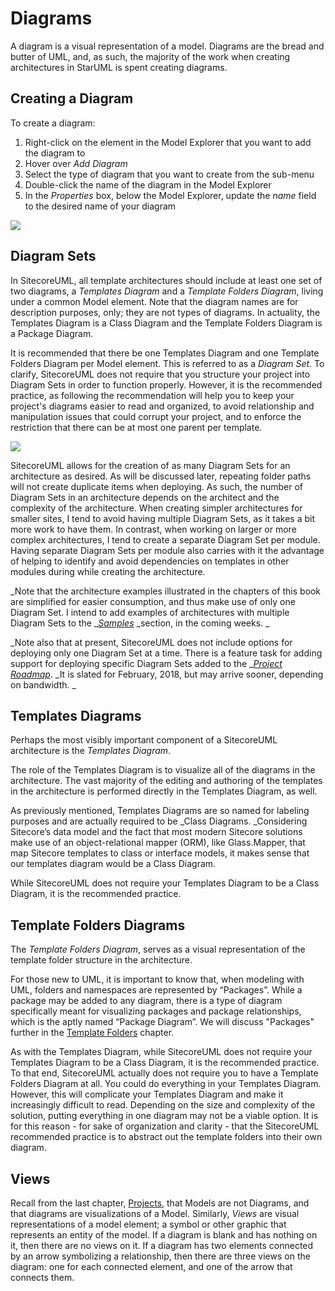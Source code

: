 # Diagrams

A diagram is a visual representation of a model. Diagrams are the bread and butter of UML, and, as such, the majority of the work when creating architectures in StarUML is spent creating diagrams.

## Creating a Diagram

To create a diagram:

1. Right-click on the element in the Model Explorer that you want to add the diagram to
2. Hover over _Add Diagram_
3. Select the type of diagram that you want to create from the sub-menu
4. Double-click the name of the diagram in the Model Explorer
5. In the _Properties_ box, below the Model Explorer, update the _name_ field to the desired name of your diagram

![](https://github.com/zkniebel/SitecoreUML/blob/master/assets/StarUML-Diagrams-Add.png?raw=true)

## Diagram Sets

In SitecoreUML, all template architectures should include at least one set of two diagrams, a _Templates Diagram_ and a _Template Folders Diagram_, living under a common Model element. Note that the diagram names are for description purposes, only; they are not types of diagrams. In actuality, the Templates Diagram is a Class Diagram and the Template Folders Diagram is a Package Diagram.

It is recommended that there be one Templates Diagram and one Template Folders Diagram per Model element. This is referred to as a _Diagram Set_. To clarify, SitecoreUML does not require that you structure your project into Diagram Sets in order to function properly. However, it is the recommended practice, as following the recommendation will help you to keep your project's diagrams easier to read and organized, to avoid relationship and manipulation issues that could corrupt your project, and to enforce the restriction that there can be at most one parent per template. 

![](https://github.com/zkniebel/SitecoreUML/blob/master/assets/StarUML-Diagrams-DiagramSet.png?raw=true)

SitecoreUML allows for the creation of as many Diagram Sets for an architecture as desired. As will be discussed later, repeating folder paths will not create duplicate items when deploying. As such, the number of Diagram Sets in an architecture depends on the architect and the complexity of the architecture. When creating simpler architectures for smaller sites, I tend to avoid having multiple Diagram Sets, as it takes a bit more work to have them. In contrast, when working on larger or more complex architectures, I tend to create a separate Diagram Set per module. Having separate Diagram Sets per module also carries with it the advantage of helping to identify and avoid dependencies on templates in other modules during while creating the architecture.

_Note that the architecture examples illustrated in the chapters of this book are simplified for easier consumption, and thus make use of only one Diagram Set. I intend to add examples of architectures with multiple Diagram Sets to the _[_Samples_](/Samples) _section, in the coming weeks. _

_Note also that at present, SitecoreUML does not include options for deploying only one Diagram Set at a time. There is a feature task for adding support for deploying specific Diagram Sets added to the _[_Project Roadmap_](/chapter1.md). _It is slated for February, 2018, but may arrive sooner, depending on bandwidth. _

## Templates Diagrams

Perhaps the most visibly important component of a SitecoreUML architecture is the _Templates Diagram_.

The role of the Templates Diagram is to visualize all of the diagrams in the architecture. The vast majority of the editing and authoring of the templates in the architecture is performed directly in the Templates Diagram, as well.

As previously mentioned, Templates Diagrams are so named for labeling purposes and are actually required to be \_Class Diagrams. \_Considering Sitecore’s data model and the fact that most modern Sitecore solutions make use of an object-relational mapper \(ORM\), like Glass.Mapper, that map Sitecore templates to class or interface models, it makes sense that our templates diagram would be a Class Diagram.

While SitecoreUML does not require your Templates Diagram to be a Class Diagram, it is the recommended practice.

## Template Folders Diagrams

The _Template Folders Diagram_, serves as a visual representation of the template folder structure in the architecture.

For those new to UML, it is important to know that, when modeling with UML, folders and namespaces are represented by “Packages”. While a package may be added to any diagram, there is a type of diagram specifically meant for visualizing packages and package relationships, which is the aptly named “Package Diagram”. We will discuss "Packages" further in the [Template Folders](/guide/template-folders.md) chapter.

As with the Templates Diagram, while SitecoreUML does not require your Templates Diagram to be a Class Diagram, it is the recommended practice. To that end, SitecoreUML actually does not require you to have a Template Folders Diagram at all. You could do everything in your Templates Diagram. However, this will complicate your Templates Diagram and make it increasingly difficult to read. Depending on the size and complexity of the solution, putting everything in one diagram may not be a viable option. It is for this reason - for sake of organization and clarity - that the SitecoreUML recommended practice is to abstract out the template folders into their own diagram.

## Views

Recall from the last chapter, [Projects](/guide/creating-a-project.md), that Models are not Diagrams, and that diagrams are visualizations of a Model. Similarly, _Views_ are visual representations of a model element; a symbol or other graphic that represents an entity of the model. If a diagram is blank and has nothing on it, then there are no views on it. If a diagram has two elements connected by an arrow symbolizing a relationship, then there are three views on the diagram: one for each connected element, and one of the arrow that connects them.

